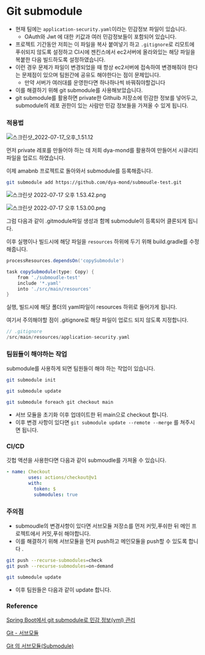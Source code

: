 # Git submodule

- 현재 팀에는 `application-security.yaml`이라는 민감정보 파일이 있습니다.
    - OAuth와 Jwt 에 대한 키값과 여러 민감정보들이 포함되어 있습니다.
- 프로젝트 기간동안 저희는 이 파일을 복사 붙여넣기 하고 `.gitignore`로 리모트에 푸쉬되지 않도록 설정하고 CI시에 젠킨스에서 ec2서버에 올라와있는 해당 파일을 복붙한 다음 빌드하도록 설정하였습니다.
- 이런 경우 문제가 파일이 변경되었을 때 항상 ec2서버에 접속하여 변경해줘야 한다는 문제점이 있으며 팀원간에 공유도 해야한다는 점이 문제입니다.
    - 만약 서버가 여러대를 운영한다면 하나하나씩 바꿔줘야할겁니다
- 이를 해결하기 위해 git submodule를 사용해보았습니다.
- git submodule를 활용하면 private한 Githuib 저장소에 민감한 정보를 넣어두고, submodule의 레포 권한이 있는 사람만 민감 정보들을 가져올 수 있게 됩니다.

### 적용법

![스크린샷_2022-07-17_오후_1.51.12](https://tva1.sinaimg.cn/large/e6c9d24egy1h5b77uhfinj21x80hyq59.jpg)

먼저 private 레포를 만들어야 하는 데 저희 dya-mond를 활용하여 만들어서 시큐리티 파일을 업로드 하였습니다. 

이제 amabnb 프로젝트로 돌아와서 submodule를 등록해줍니다. 

```bash
git submodule add https://github.com/dya-mond/submoudle-test.git
```

![스크린샷 2022-07-17 오후 1.53.42.png](https://tva1.sinaimg.cn/large/e6c9d24egy1h5b77xnt8yj20g002w0so.jpg)

![스크린샷 2022-07-17 오후 1.53.00.png](https://tva1.sinaimg.cn/large/e6c9d24egy1h5b780gwyzj20tk060mxm.jpg)

그럼 다음과 같이 .gitmodule파일 생성과 함께 submodule이 등록되어 클론되게 됩니다. 

이후 실행이나 빌드시에 해당 파일을 `resources` 하위에 두기 위해 build.gradle를 수정해줍니다. 

```groovy
processResources.dependsOn('copySubmodule')

task copySubmodule(type: Copy) {
    from './submoudle-test'
    include '*.yaml'
    into './src/main/resources'
}
```

실행, 빌드시에 해당 폴더의 yaml파일이 resources 하위로 들어가게 됩니다. 

여기서 주의해야할 점이 .gitignore로 해당 파일이 업로드 되지 않도록 지정합니다. 

```groovy
// .gitignore
/src/main/resources/application-security.yaml
```

### 팀원들이 해야하는 작업

submodule를 사용하게 되면 팀원들이 해야 하는 작업이 있습니다. 

```bash
git submodule init

git submodule update

git submodule foreach git checkout main
```

- 서브 모듈을 초기화 이후 업데이트한 뒤 main으로 checkout 합니다.
- 이후 변경 사항이 있다면 `git submodule update --remote --merge` 를 쳐주시면 됩니다.

### CI/CD

깃헙 액션을 사용한다면 다음과 같이 submoudle를 가져올 수 있습니다. 

```yaml
- name: Checkout 
		uses: actions/checkout@v1 
		with:
		  token: $ 
		  submodules: true 
```

### 주의점

- submoudle의 변경사항이 있다면 서브모듈 저장소를 먼저 커밋,푸쉬한 뒤 메인 프로젝트에서 커밋,푸쉬 해야합니다.
- 이를 해결하기 위해 서브모듈을 먼저 push하고 메인모듈을 push할 수 있도록 합니다 .

```bash
git push --recurse-submodules=check
git push --recurse-submodules=on-demand
```

```bash
git submodule update
```

- 이후 팀원들은 다음과 같이 update 합니다.

### Reference

[Spring Boot에서 git submodule로 민감 정보(yml) 관리](https://choieungi.github.io/posts/git-submodule/)

[Git - 서브모듈](https://git-scm.com/book/ko/v2/Git-%EB%8F%84%EA%B5%AC-%EC%84%9C%EB%B8%8C%EB%AA%A8%EB%93%88)

[Git 의 서브모듈(Submodule)](https://sgc109.github.io/2020/07/16/git-submodule/)

